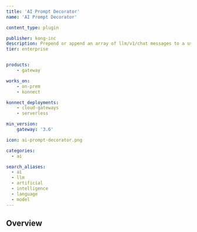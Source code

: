 ```yaml
---
title: 'AI Prompt Decorator'
name: 'AI Prompt Decorator'

content_type: plugin

publisher: kong-inc
description: Prepend or append an array of llm/v1/chat messages to a user's chat history
tier: enterprise


products:
    - gateway

works_on:
    - on-prem
    - konnect

konnect_deployments:
    - cloud-gateways
    - serverless

min_version:
    gateway: '3.6'

icon: ai-prompt-decorator.png

categories:
  - ai

search_aliases:
  - ai
  - llm
  - artificial
  - intelligence
  - language
  - model
---
```


## Overview
